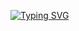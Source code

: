 [![Typing SVG](https://readme-typing-svg.demolab.com?font=Fira+Code&pause=1000&width=620&lines=Ejercicios+programacion+de+menor+a+mayor+dificultad)](https://git.io/typing-svg)